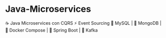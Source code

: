# Java-Microservices
☕ Java Microservices con CQRS ⚡ Event Sourcing 🐬 MySQL | 🍃 MongoDB | 🐳 Docker Compose | 🌱 Spring Boot | 🐙 Kafka
